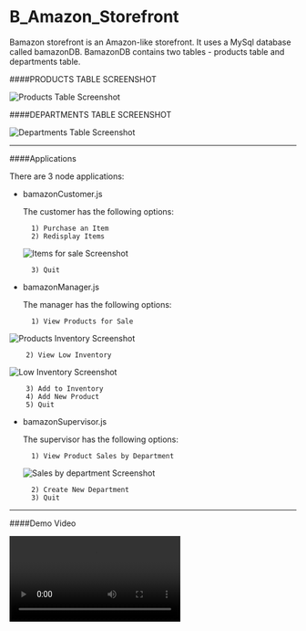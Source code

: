 # B_Amazon_Storefront

Bamazon storefront is an Amazon-like storefront.  It uses a MySql database called bamazonDB.  BamazonDB contains two tables - products table and departments table.

####PRODUCTS TABLE SCREENSHOT

![Products Table Screenshot](https://raw.github.com/srodrig284/B_Amazon_Storefront/productstable.png?raw=true "Products Table Screenshot")


####DEPARTMENTS TABLE SCREENSHOT

![Departments Table Screenshot](https://raw.github.com/srodrig284/B_Amazon_Storefront/deptstable.png?raw=true "Products Table Screenshot")

- - -

####Applications

There are 3 node applications:

* bamazonCustomer.js

    The customer has the following options:
    
        1) Purchase an Item
        2) Redisplay Items
        
  ![Items for sale Screenshot](https://raw.github.com/srodrig284/B_Amazon_Storefront/itemsforsale.png?raw=true "Items for sale Screenshot")
        
        3) Quit

* bamazonManager.js
    
    The manager has the following options:
    
        1) View Products for Sale

 ![Products Inventory Screenshot](https://raw.github.com/srodrig284/B_Amazon_Storefront/mangerinventory.png?raw=true "Products Inventory Screenshot")
        
        2) View Low Inventory
        
  ![Low Inventory Screenshot](https://raw.github.com/srodrig284/B_Amazon_Storefront/lowinventory.png?raw=true "Low Inventory Screenshot")
            
        3) Add to Inventory
        4) Add New Product
        5) Quit

* bamazonSupervisor.js

    The supervisor has the following options:
    
        1) View Product Sales by Department
        
  ![Sales by department Screenshot](https://raw.github.com/srodrig284/B_Amazon_Storefront/salebydept.png?raw=true "Sales by department Screenshot")
     
        2) Create New Department
        3) Quit


- - -

####Demo Video

  ![Demo Video](https://raw.github.com/srodrig284/B_Amazon_Storefront/BamazonDemo.mov?raw=true "Demo Video")